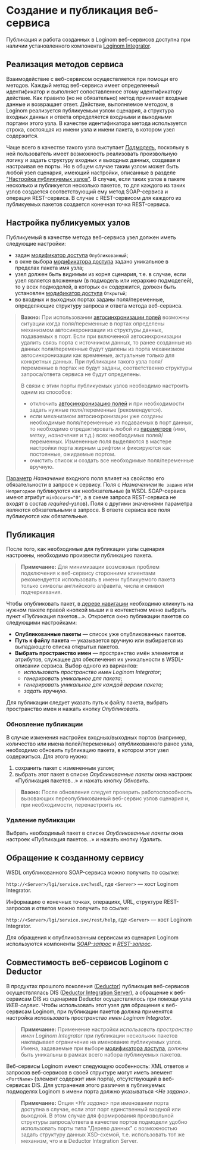 # Создание и публикация веб-сервиса

Публикация и работа созданных в Loginom веб-сервисов доступна при наличии установленного компонента [Loginom Integrator](https://loginom.ru/platform/pricing#component-integrator).

## Реализация методов сервиса

Взаимодействие с веб-сервисом осуществляется при помощи его методов. Каждый метод веб-сервиса имеет определенный идентификатор и выполняет сопоставленное этому идентификатору действие. Как правило (но не обязательно) 
метод принимает входные данные и возвращает ответ. Действие, выполняемое методом, в Loginom реализуется публикуемым узлом сценария, а структура входных данных и ответа определяется входными и выходными портами этого узла. В качестве идентификатора метода используется строка, состоящая из имени узла и имени пакета, в котором узел содержится.

Чаще всего в качестве такого узла выступает *[Подмодель](../../processors/control/submodel.md)*, поскольку в ней пользователь имеет возможность реализовать произвольную логику и задать структуру входных и выходных данных, создавая и настраивая ее порты. Но в общем случае таким узлом может быть любой узел сценария, имеющий настройки, описанные в разделе ["Настройка публикуемых узлов"](#nastroyka-publikuemykh-uzlov). В случае, если таких узлов в пакете несколько и публикуется несколько пакетов, то для каждого из таких узлов создается соответствующий ему метод SOAP-сервиса и операция REST-сервиса. В случае с REST-сервисом для каждого из публикуемых пакетов создается конечная точка REST-сервиса.

## Настройка публикуемых узлов

Публикуемый в качестве метода веб-сервиса узел должен иметь следующие настройки:

* задан [модификатор доступа](../../scenario/access-modifier.md) `Опубликованный`;
* в окне выбора [модификатора доступа](../../scenario/access-modifier.md) задано уникальное в пределах пакета имя узла;
* узел должен быть видимым из корня сценария, т.е. в случае, если узел является вложенным (в подмодель или иерархию подмоделей), то у всех подмоделей, в которых он содержится, должен быть установлен [модификатор доступа](../../scenario/access-modifier.md) `Открытый`;
* во входных и выходных портах заданы поля/переменные, определяющие структуру запроса и ответа метода веб-сервиса.

> **Важно:** При использовании [автосинхронизации полей](../../scenario/ports/field-synchronization.md) возможны ситуации когда поля/переменные в портах определены механизмом автосинхронизации из структуры данных, подаваемых в порт. Если при включенной автосинхронизации удалить связь порта с источником данных, то ранее созданные из данных поля/переменные будут удалены из порта механизмом автосинхронизации как временные, актуальные только для конкретных данных. При публикации такого узла поля/переменные в портах не будут заданы, соответственно структуры запроса/ответа сервиса не будут определены.
>
> В связи с этим порты публикуемых узлов необходимо настроить одним из способов:
> * отключить [автосинхронизацию полей](../../scenario/ports/field-synchronization.md) и при необходимости задать нужные поля/переменные (рекомендуется).
> * если механизмом автосинхронизации уже созданы необходимые поля/переменные из подаваемых в порт данных, то необходимо отредактировать любой из [параметров](../../processors/transformation/fields-parameters.md) (*имя*, *метку*, *назначение* и т.д.) всех необходимых полей/переменных. Измененные поля выделяются в мастере настройки порта жирным шрифтом и фиксируются как постоянные, ожидаемые портом.
> * очистить список и создать все необходимые поля/переменные вручную.

[Параметр](../../processors/transformation/fields-parameters.md) *Назначение* входного поля влияет на свойство его обязательности в запросе к сервису. Поля с *Назначением* `Не задано` или `Непригодное` публикуются как необязательные (в WSDL SOAP-сервиса имеют атрибут `minOccurs="0"`, а в схеме запроса REST-сервиса не входят в состав *required*-узлов). Поля с другими значениями параметра являются обязательными в запросе. В ответе сервиса все поля публикуются как обязательные.

## Публикация

После того, как необходимые для публикации узлы сценария настроены, необходимо произвести публикацию пакета.

> **Примечание:** Для минимизации возможных проблем подключения к веб-сервису сторонними клиентами рекомендуется использовать в имени публикуемого пакета только символы английского алфавита, числа и символ подчеркивания.

Чтобы опубликовать пакет, в [дереве навигации](../../interface/main-menu.md#navigatsiya) необходимо кликнуть на нужном пакете правой кнопкой мыши и в контекстном меню выбрать пункт «Публикация пакетов…». Откроется окно публикации пакетов со следующими настройками:

* **Опубликованные пакеты** — список уже опубликованных пакетов.
* **Путь к файлу пакета** — указывается вручную или выбирается из выпадающего списка открытых пакетов.
* **Выбрать пространство имен** — пространство имён элементов и атрибутов, служащее для обеспечения их уникальности в WSDL-описании сервиса. Выбор одного из вариантов:
  * *использовать пространство имен Loginom Integrator*;
  * *генерировать уникальное для пакета*;
  * *генерировать уникальное для каждой версии пакета*;
  * *задать вручную*.

Для публикации следует указать путь к файлу пакета, выбрать пространство имен и нажать кнопку *Опубликовать*.

### Обновление публикации

В случае изменения настройек входных/выходных портов (например, количество или имена полей/переменных) опубликованного ранее узла, необходимо обновить публикацию пакета, в котором этот узел содержиться. Для этого нужно:

1. сохранить пакет с измененным узлом;
2. выбрать этот пакет в списке *Опубликованные пакеты* окна настроек «Публикация пакетов…» и нажать кнопку *Обновить*.

> **Важно:** После обновления следует проверить работоспособность вызовающих переопубликованный веб-сервис узлов сценария и, при необходимости, перенастроить их.

### Удаление публикации

Выбрать необходимый пакет в списке *Опубликованные пакеты* окна настроек «Публикация пакетов…» и нажать кнопку *Удалить*.

## Обращение к созданному сервису

WSDL опубликованного SOAP-сервиса можно получить по ссылке:

`http://<Server>/lgi/service.svc?wsdl`, где `<Server>` — хост Loginom Integrator.

Информацию о конечных точках, операциях, URL, структуре REST-запросов и ответов можно получить по ссылке:

`http://<Server>/lgi/service.svc/rest/help`, где `<Server>` — хост Loginom Integrator.

Для обращения к опубликованным сервисам из сценария Loginom используются компоненты [*SOAP-запрос*](../../processors/integration/soap-request.md) и [*REST-запрос*](../../processors/integration/rest-request.md).

## Совместимость веб-сервисов Loginom с Deductor

В продуктах прошлого поколения ([Deductor](https://basegroup.ru/deductor/description)) публикация веб-сервисов осуществлялась DIS ([Deductor Integration Server](https://basegroup.ru/deductor/components/integration-server)), а обращение к веб-сервисам DIS из сценариев Deductor осуществлялось при помощи узла *WEB-сервис*. Чтобы использовать этот узел для обращения к веб-сервисам Loginom, при публикации пакетов должна применятся настройка *использовать пространство имен Loginom Integrator*.

> **Примечание:** Применение настройки *использовать пространство имен Loginom Integrator* при публикации нескольких пакетов накладывает ограничение на именование публикуемых узлов. Имена, задаваемые при выборе [модификатора доступа](../../scenario/access-modifier.md), должны быть уникальны в рамках всего набора публикуемых пакетов.

Веб-сервисы Loginom имеют следующую особенность: XML ответов и запросов веб-сервисов в своей структуре могут иметь элемент `<PortName>` (элемент содержит имя порта), отсутствующий в веб-сервисах DIS. Для устранения этого различия в публикуемых подмоделях Loginom в имени порта должно указываться *<Не задано>*.

> **Примечание:** Опция *<Не задано>* при именовании порта доступна в случае, если этот порт единственный входной или выходной. В этом случае для формирования произвольной структуры запроса/ответа в качестве портов подмодели удобно использовать порты типа "Дерево данных" с возможностью задать структуру данных XSD-схемой, т.е. использовать тот же механизм, что и в Deductor Integration Server.